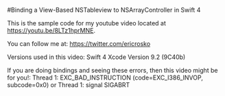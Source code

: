 #Binding a View-Based NSTableview to NSArrayController in Swift 4

This is the sample code for my youtube video located at  https://youtu.be/8LTz1hprMNE.

You can follow me at:
https://twitter.com/ericrosko

Versions used in this video:
Swift 4
Xcode Version 9.2 (9C40b)

If you are doing bindings and seeing these errors, then this video might be for you!:
Thread 1: EXC_BAD_INSTRUCTION (code=EXC_I386_INVOP, subcode=0x0)
or
Thread 1: signal SIGABRT